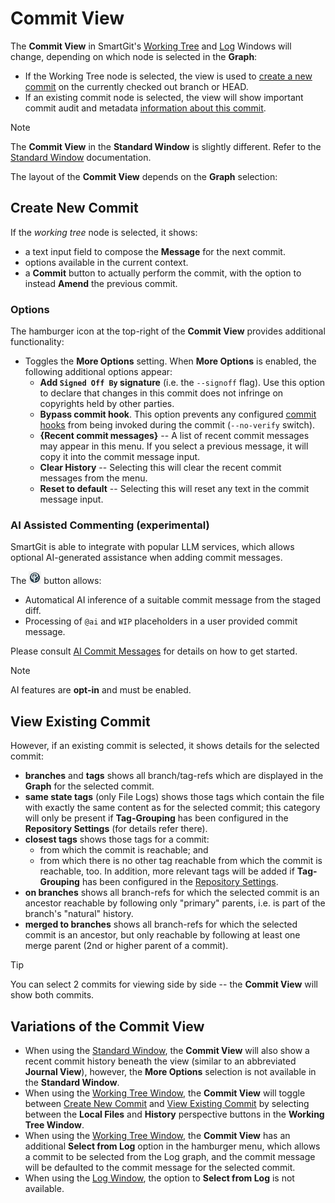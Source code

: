 # Commit View

The **Commit View** in SmartGit's [Working Tree](Working-Tree-Window.md) and [Log](Log-Window.md) Windows will change, depending on which node is selected in the **Graph**:
- If the Working Tree node is selected, the view is used to [create a new commit](#create-new-commit) on the currently checked out branch or HEAD.
- If an existing commit node is selected, the view will show important commit audit and metadata [information about this commit](#view-existing-commit).

> [!NOTE]
> The **Commit View** in the **Standard Window** is slightly different.
> Refer to the [Standard Window](Standard-Window.md) documentation.

The layout of the **Commit View** depends on the **Graph** selection:

## Create New Commit

If the *working tree* node is selected, it shows:

- a text input field to compose the **Message** for the next commit.
- options available in the current context.
- a **Commit** button to actually perform the commit, with the option to instead **Amend** the previous commit.

### Options

The hamburger icon at the top-right of the **Commit View** provides additional functionality:
- Toggles the **More Options** setting. When **More Options** is enabled, the following additional options appear:
  - **Add `Signed Off By` signature** (i.e. the `--signoff` flag). Use this option to declare that changes in this commit does not infringe on copyrights held by other parties.
  - **Bypass commit hook**. This option prevents any configured [commit hooks](https://git-scm.com/book/en/v2/Customizing-Git-Git-Hooks) from being invoked during the commit (`--no-verify` switch).
  - **{Recent commit messages}** -- A list of recent commit messages may appear in this menu. If you select a previous message, it will copy it into the commit message input.
  - **Clear History** -- Selecting this will clear the recent commit messages from the menu.
  - **Reset to default** -- Selecting this will reset any text in the commit message input.

### AI Assisted Commenting (experimental)

SmartGit is able to integrate with popular LLM services, which allows optional AI-generated assistance when adding commit messages.

The ![AI](../images/AI-Commit-Button.png) button allows:
- Automatical AI inference of a suitable commit message from the staged diff.
- Processing of `@ai` and `WIP` placeholders in a user provided commit message.

Please consult [AI Commit Messages](AI-Commit-Messages.md) for details on how to get started.

> [!NOTE]
> AI features are **opt-in** and must be enabled.

## View Existing Commit

However, if an existing commit is selected, it shows details for the selected commit:

- **branches** and **tags** shows all branch/tag-refs which are displayed in the **Graph** for the selected commit.
- **same state tags** (only File Logs) shows those tags which contain the file with exactly the same content as for the selected commit; this category will only be present if **Tag-Grouping** has been configured in the **Repository Settings** (for details refer there).
- **closest tags** shows those tags for a commit:
    - from which the commit is reachable; and
    - from which there is no other tag reachable from which the commit is reachable, too. In addition, more relevant tags will be added if **Tag-Grouping** has been configured in the [Repository Settings](Repository/Repository-Settings.md).
- **on branches** shows all branch-refs for which the selected commit is an ancestor reachable by following only "primary" parents, i.e. is part of the branch's "natural" history.
- **merged to branches** shows all branch-refs for which the selected commit is an ancestor, but only reachable by following at least one merge parent (2nd or higher parent of a commit).

> [!TIP]
> You can select 2 commits for viewing side by side -- the **Commit View** will show both commits.

## Variations of the Commit View

- When using the [Standard Window](Standard-Window.md), the **Commit View** will also show a recent commit history beneath the view (similar to an abbreviated **Journal View**), however, the **More Options** selection is not available in the **Standard Window**.
- When using the [Working Tree Window](Working-Tree-Window.md), the **Commit View** will toggle between [Create New Commit](#create-new-commit) and [View Existing Commit](#view-existing-commit) by selecting between the **Local Files** and **History** perspective buttons in the **Working Tree Window**.
- When using the [Working Tree Window](Working-Tree-Window.md), the **Commit View** has an additional **Select from Log** option in the hamburger menu, which allows a commit to be selected from the Log graph, and the commit message will be defaulted to the commit message for the selected commit.
- When using the [Log Window](Log-Window.md), the option to **Select from Log** is not available.
